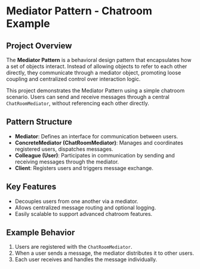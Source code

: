 # Mediator Pattern - Chatroom Example 

## Project Overview

The **Mediator Pattern** is a behavioral design pattern that encapsulates how a set of objects interact. Instead of allowing objects to refer to each other directly, they communicate through a mediator object, promoting loose coupling and centralized control over interaction logic.

This project demonstrates the Mediator Pattern using a simple chatroom scenario. Users can send and receive messages through a central `ChatRoomMediator`, without referencing each other directly.

## Pattern Structure

- **Mediator**: Defines an interface for communication between users.
- **ConcreteMediator (ChatRoomMediator)**: Manages and coordinates registered users, dispatches messages.
- **Colleague (User)**: Participates in communication by sending and receiving messages through the mediator.
- **Client**: Registers users and triggers message exchange.

## Key Features

- Decouples users from one another via a mediator.
- Allows centralized message routing and optional logging.
- Easily scalable to support advanced chatroom features.

## Example Behavior

1. Users are registered with the `ChatRoomMediator`.
2. When a user sends a message, the mediator distributes it to other users.
3. Each user receives and handles the message individually.